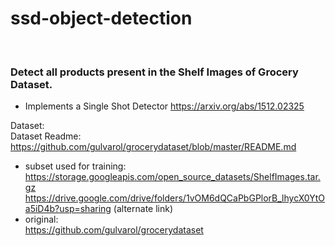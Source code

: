 # ssd-object-detection

<br>  

### Detect all products present in the Shelf Images of Grocery Dataset.  


- Implements a Single Shot Detector  https://arxiv.org/abs/1512.02325  

Dataset:  
    Dataset Readme: https://github.com/gulvarol/grocerydataset/blob/master/README.md
* subset used for training:  
    https://storage.googleapis.com/open_source_datasets/ShelfImages.tar.gz
    https://drive.google.com/drive/folders/1vOM6dQCaPbGPlorB_lhycX0YtOa5iD4b?usp=sharing (alternate link)
* original:  
    https://github.com/gulvarol/grocerydataset

